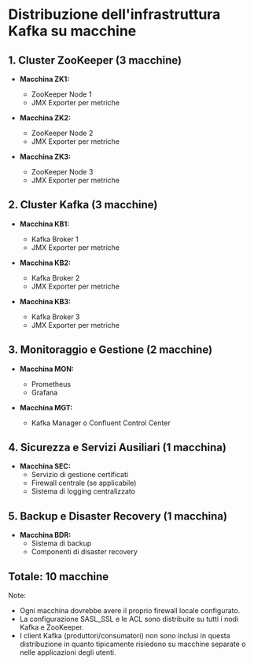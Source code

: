 # Distribuzione dell'infrastruttura Kafka su macchine

## 1. Cluster ZooKeeper (3 macchine)
- **Macchina ZK1:**
  - ZooKeeper Node 1
  - JMX Exporter per metriche

- **Macchina ZK2:**
  - ZooKeeper Node 2
  - JMX Exporter per metriche

- **Macchina ZK3:**
  - ZooKeeper Node 3
  - JMX Exporter per metriche

## 2. Cluster Kafka (3 macchine)
- **Macchina KB1:**
  - Kafka Broker 1
  - JMX Exporter per metriche

- **Macchina KB2:**
  - Kafka Broker 2
  - JMX Exporter per metriche

- **Macchina KB3:**
  - Kafka Broker 3
  - JMX Exporter per metriche

## 3. Monitoraggio e Gestione (2 macchine)
- **Macchina MON:**
  - Prometheus
  - Grafana

- **Macchina MGT:**
  - Kafka Manager o Confluent Control Center

## 4. Sicurezza e Servizi Ausiliari (1 macchina)
- **Macchina SEC:**
  - Servizio di gestione certificati
  - Firewall centrale (se applicabile)
  - Sistema di logging centralizzato

## 5. Backup e Disaster Recovery (1 macchina)
- **Macchina BDR:**
  - Sistema di backup
  - Componenti di disaster recovery

## Totale: 10 macchine

Note:
- Ogni macchina dovrebbe avere il proprio firewall locale configurato.
- La configurazione SASL_SSL e le ACL sono distribuite su tutti i nodi Kafka e ZooKeeper.
- I client Kafka (produttori/consumatori) non sono inclusi in questa distribuzione in quanto tipicamente risiedono su macchine separate o nelle applicazioni degli utenti.
